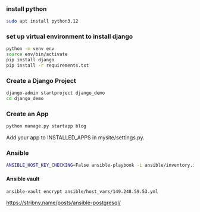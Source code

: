 ### install python
```bash
sudo apt install python3.12
```

### set up virtual environment to install django
```bash
python -m venv env
source env/bin/activate
pip install django
pip install -r requirements.txt
```

### Create a Django Project
```bash
django-admin startproject django_demo
cd django_demo
```

### Create an App
```bash
python manage.py startapp blog
```

Add your app to INSTALLED_APPS in mysite/settings.py.


### Ansible
```bash
ANSIBLE_HOST_KEY_CHECKING=False ansible-playbook -i ansible/inventory.ini ansible/main.yml --vault-password-file vault_pass.txt
```

#### Ansible vault
```bash
ansible-vault encrypt ansible/host_vars/149.248.59.53.yml
```

https://stribny.name/posts/ansible-postgresql/